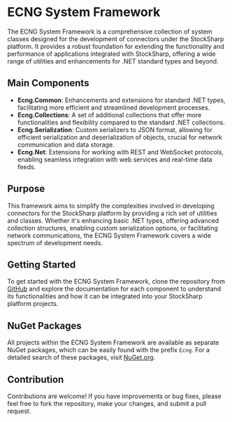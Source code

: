 # ECNG System Framework

The ECNG System Framework is a comprehensive collection of system classes designed for the development of connectors under the StockSharp platform. It provides a robust foundation for extending the functionality and performance of applications integrated with StockSharp, offering a wide range of utilities and enhancements for .NET standard types and beyond.

## Main Components

- **Ecng.Common**: Enhancements and extensions for standard .NET types, facilitating more efficient and streamlined development processes.
- **Ecng.Collections**: A set of additional collections that offer more functionalities and flexibility compared to the standard .NET collections.
- **Ecng.Serialization**: Custom serializers to JSON format, allowing for efficient serialization and deserialization of objects, crucial for network communication and data storage.
- **Ecng.Net**: Extensions for working with REST and WebSocket protocols, enabling seamless integration with web services and real-time data feeds.

## Purpose

This framework aims to simplify the complexities involved in developing connectors for the StockSharp platform by providing a rich set of utilities and classes. Whether it's enhancing basic .NET types, offering advanced collection structures, enabling custom serialization options, or facilitating network communications, the ECNG System Framework covers a wide spectrum of development needs.

## Getting Started

To get started with the ECNG System Framework, clone the repository from [GitHub](https://github.com/stocksharp/ecng) and explore the documentation for each component to understand its functionalities and how it can be integrated into your StockSharp platform projects.

## NuGet Packages

All projects within the ECNG System Framework are available as separate NuGet packages, which can be easily found with the prefix `Ecng`. For a detailed search of these packages, visit [NuGet.org](https://www.nuget.org/packages/?q=ecng).

## Contribution

Contributions are welcome! If you have improvements or bug fixes, please feel free to fork the repository, make your changes, and submit a pull request.
